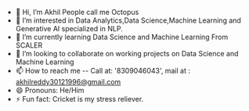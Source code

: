 - 👋 Hi, I’m Akhil People call me Octopus
- 👀 I’m interested in Data Analytics,Data Science,Machine Learning and Generative AI specialized in NLP.
- 🌱 I’m currently learning Data Science and Machine Learning From SCALER
- 💞️ I’m looking to collaborate on working projects on Data Science and Machine Learning
- 📫 How to reach me -- Call at: '8309046043', mail at : akhilreddy30121996@gmail.com 
- 😄 Pronouns: He/Him
- ⚡ Fun fact: Cricket is my stress reliever.

<!---
Octopus30/Octopus30 is a ✨ special ✨ repository because its `README.md` (this file) appears on your GitHub profile.
You can click the Preview link to take a look at your changes.
--->
